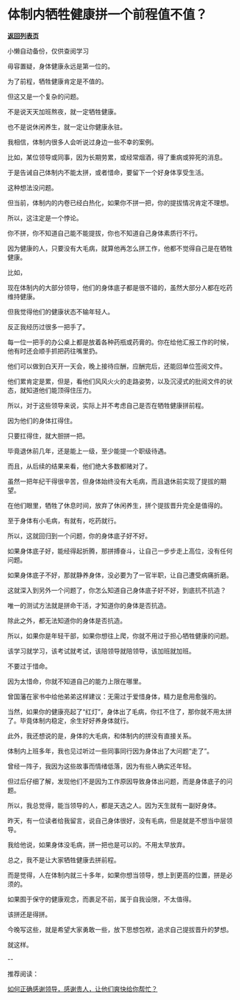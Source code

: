# 体制内牺牲健康拼一个前程值不值？

[**返回列表页**](/gzh/费曼的小茶馆)

小懒自动备份，仅供查阅学习

毋容置疑，身体健康永远是第一位的。

为了前程，牺牲健康肯定是不值的。

但这又是一个复杂的问题。

不是说天天加班熬夜，就一定牺牲健康。

也不是说休闲养生，就一定让你健康永驻。  

我相信，体制内很多人会听说过身边一些不幸的案例。

比如，某位领导或同事，因为长期劳累，或经常烟酒，得了重病或猝死的消息。  

于是告诫自己体制内不能太拼，或者惜命，要留下一个好身体享受生活。

这种想法没问题。

但当前，体制内的内卷已经白热化，如果你不拼一把，你的提拔情况肯定不理想。

所以，这注定是一个悖论。

你不拼，你不知道自己能不能提拔，你也不知道自己身体素质行不行。

因为健康的人，只要没有大毛病，就算他再怎么拼工作，他都不觉得自己是在牺牲健康。

比如，

现在体制内的大部分领导，他们的身体底子都是很不错的，虽然大部分人都在吃药维持健康。

但我觉得他们的健康状态不输年轻人。

反正我经历过很多一把手了。

每一位一把手的办公桌上都是放着各种药瓶或药膏的。你在给他汇报工作的时候，他有时还会顺手抓把药往嘴里扔。

他们可以做到白天开一天会，晚上接待应酬，应酬完后，还能回单位签阅文件。  

他们累肯定是累，但是，看他们风风火火的走路姿势，以及沉浸式的批阅文件的状态，就知道他们能顶得住压力。

所以，对于这些领导来说，实际上并不考虑自己是否在牺牲健康拼前程。  

因为他们的身体扛得住。

只要扛得住，就大胆拼一把。

毕竟退休前几年，还是能上一级，至少能提一个职级待遇。

而且，从后续的结果来看，他们绝大多数都赌对了。

虽然一把年纪干得很辛苦，但身体始终没有大毛病，而且退休前实现了提拔的期望。

在他们眼里，牺牲了休息时间，放弃了休闲养生，拼个提拔晋升完全是值得的。

至于身体有小毛病，有就有，吃药就行。

所以，这就回归到一个问题，你的身体底子好不好。

如果身体底子好，能经得起折腾，那拼搏奋斗，让自己一步步走上高位，没有任何问题。

如果身体底子不好，那就静养身体，没必要为了一官半职，让自己遭受病痛折磨。  

这就深入到另外一个问题了，你怎么知道自己身体底子好不好，到底抗不抗造？

唯一的测试方法就是拼命干活，才知道你的身体是否抗造。

除此之外，都无法知道你的身体是否抗造。

所以，如果你是年轻干部，如果你想往上爬，你就不用过于担心牺牲健康的问题。

该学习就学习，该考试就考试，该陪领导就陪领导，该加班就加班。

不要过于惜命。  

因为太惜命，你就不知道自己的能力上限在哪里。  

曾国藩在家书中给他弟弟这样建议：无需过于爱惜身体，精力是愈用愈强的。  

当然，如果你的健康亮起了“红灯”，身体出了毛病，你扛不住了，那你就不用太拼了。毕竟体制内稳定，余生好好养身体就行。

此外，我还想说的是，身体的大毛病，和体制内的拼没有直接关系。

体制内上班多年，我也见过听过一些同事同行因为身体出了大问题“走了”。

曾经一阵子，我因为这些故事而情绪低落，因为有些人确实还年轻。

但过后仔细了解，发现他们不是因为工作原因导致身体出问题，而是身体底子的问题。

所以，我总觉得，能当领导的人，都是天选之人。因为天生就有一副好身体。

昨天，有一位读者给我留言，说自己身体很好，没有毛病，但是就是不想当中层领导。  

我给他说，如果身体没毛病，拼一把也是可以的。不用太早放弃。

总之，我不是让大家牺牲健康去拼前程。  

而是觉得，人在体制内就三十多年，如果你想当领导，想上到更高的位置，拼是必须的。

如果囿于保守的健康观念，而裹足不前，属于自我设限，不太值得。

该拼还是得拼。

今晚写这些，就是希望大家勇敢一些，放下思想包袱，追求自己提拔晋升的梦想。

就这样。

\--  

推荐阅读：  

[如何正确感谢领导，感谢贵人，让他们爽快给你帮忙？](http://mp.weixin.qq.com/s?__biz=Mzk0MzcyOTA5Ng==&mid=2247487860&idx=2&sn=78eef448e1e59e26e960dfb34c46a6b9&chksm=c32e21d3f459a8c598c43f2491e1a1b683024cf9861b15a74f871f28104cb394840a37dce5d7&scene=21#wechat_redirect)

